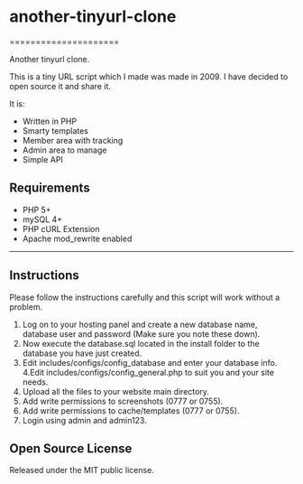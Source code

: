 # another-tinyurl-clone
=====================

Another tinyurl clone.

This is a tiny URL script which I made was made in 2009. I have decided to open source it and share it.

It is:

- Written in PHP
- Smarty templates
- Member area with tracking
- Admin area to manage
- Simple API

## Requirements

- PHP 5+
- mySQL 4+
- PHP cURL Extension
- Apache mod_rewrite enabled

----------------------------
## Instructions
Please follow the instructions carefully and this script will work without a problem.

1. Log on to your hosting panel and create a new database name, database user and password (Make sure you note these down).
2. Now execute the database.sql located in the install folder to the database you have just created.
3. Edit includes/configs/config_database and enter your database info.
4.Edit includes/configs/config_general.php to suit you and your site needs.
5. Upload all the files to your website main directory.
6. Add write permissions to screenshots (0777 or 0755).
7. Add write permissions to cache/templates (0777 or 0755).
8. Login using admin and admin123.

## Open Source License

Released under the MIT public license.